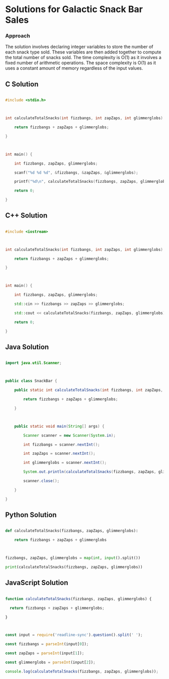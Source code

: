# Solutions for Galactic Snack Bar Sales

### Approach
The solution involves declaring integer variables to store the number of each snack type sold.  These variables are then added together to compute the total number of snacks sold.  The time complexity is O(1) as it involves a fixed number of arithmetic operations. The space complexity is O(1) as it uses a constant amount of memory regardless of the input values.

## C Solution
```c
#include <stdio.h>

int calculateTotalSnacks(int fizzbangs, int zapZaps, int glimmerglobs) {
    return fizzbangs + zapZaps + glimmerglobs;
}

int main() {
    int fizzbangs, zapZaps, glimmerglobs;
    scanf("%d %d %d", &fizzbangs, &zapZaps, &glimmerglobs);
    printf("%d\n", calculateTotalSnacks(fizzbangs, zapZaps, glimmerglobs));
    return 0;
}
```

## C++ Solution
```cpp
#include <iostream>

int calculateTotalSnacks(int fizzbangs, int zapZaps, int glimmerglobs) {
    return fizzbangs + zapZaps + glimmerglobs;
}

int main() {
    int fizzbangs, zapZaps, glimmerglobs;
    std::cin >> fizzbangs >> zapZaps >> glimmerglobs;
    std::cout << calculateTotalSnacks(fizzbangs, zapZaps, glimmerglobs) << std::endl;
    return 0;
}
```

## Java Solution
```java
import java.util.Scanner;

public class SnackBar {
    public static int calculateTotalSnacks(int fizzbangs, int zapZaps, int glimmerglobs) {
        return fizzbangs + zapZaps + glimmerglobs;
    }

    public static void main(String[] args) {
        Scanner scanner = new Scanner(System.in);
        int fizzbangs = scanner.nextInt();
        int zapZaps = scanner.nextInt();
        int glimmerglobs = scanner.nextInt();
        System.out.println(calculateTotalSnacks(fizzbangs, zapZaps, glimmerglobs));
        scanner.close();
    }
}
```

## Python Solution
```python
def calculateTotalSnacks(fizzbangs, zapZaps, glimmerglobs):
    return fizzbangs + zapZaps + glimmerglobs

fizzbangs, zapZaps, glimmerglobs = map(int, input().split())
print(calculateTotalSnacks(fizzbangs, zapZaps, glimmerglobs))
```

## JavaScript Solution
```javascript
function calculateTotalSnacks(fizzbangs, zapZaps, glimmerglobs) {
  return fizzbangs + zapZaps + glimmerglobs;
}

const input = require('readline-sync').question().split(' ');
const fizzbangs = parseInt(input[0]);
const zapZaps = parseInt(input[1]);
const glimmerglobs = parseInt(input[2]);
console.log(calculateTotalSnacks(fizzbangs, zapZaps, glimmerglobs));
```